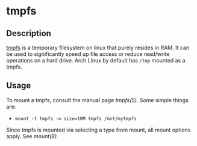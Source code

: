 # tmpfs

## Description
[tmpfs](https://wiki.archlinux.org/index.php/tmpfs) is a temporary filesystem on linux that purely resides in RAM. It can be used to significantly speed up file access or reduce read/write operations on a hard drive.
Arch Linux by default has `/tmp` mounted as a tmpfs.

## Usage
To mount a tmpfs, consult the manual page *tmpfs(5)*. Some simple things are:
- `mount -t tmpfs -o size=10M tmpfs /mnt/mytmpfs`

Since tmpfs is mounted via selecting a type from mount, all mount options apply. See *mount(8)*.
